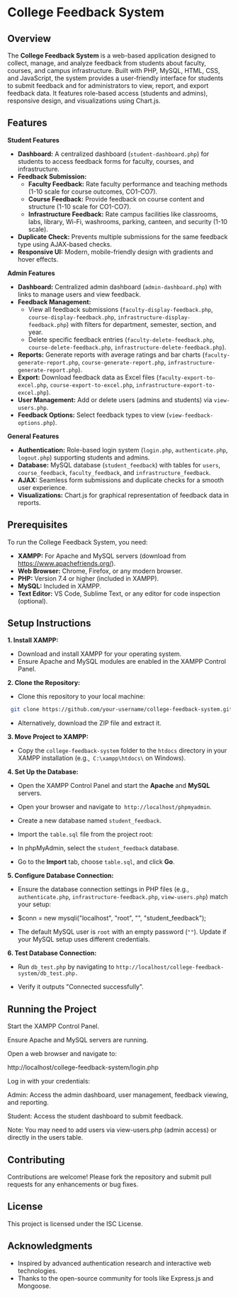 # College Feedback System

## Overview

The **College Feedback System** is a web-based application designed to collect, manage, and analyze feedback from students about faculty, courses, and campus infrastructure. Built with PHP, MySQL, HTML, CSS, and JavaScript, the system provides a user-friendly interface for students to submit feedback and for administrators to view, report, and export feedback data. It features role-based access (students and admins), responsive design, and visualizations using Chart.js.

## Features

**Student Features**

- **Dashboard:** A centralized dashboard (`student-dashboard.php`) for students to access feedback forms for faculty, courses, and infrastructure.
- **Feedback Submission:**
  - **Faculty Feedback:** Rate faculty performance and teaching methods (1-10 scale for course outcomes, CO1-CO7).
  - **Course Feedback:** Provide feedback on course content and structure (1-10 scale for CO1-CO7).
  - **Infrastructure Feedback:** Rate campus facilities like classrooms, labs, library, Wi-Fi, washrooms, parking, canteen, and security (1-10 scale).
- **Duplicate Check:** Prevents multiple submissions for the same feedback type using AJAX-based checks.
- **Responsive UI:** Modern, mobile-friendly design with gradients and hover effects.

**Admin Features**

- **Dashboard:** Centralized admin dashboard (`admin-dashboard.php`) with links to manage users and view feedback.
- **Feedback Management:**
  - View all feedback submissions (`faculty-display-feedback.php`, `course-display-feedback.php`, `infrastructure-display-feedback.php`) with filters for department, semester, section, and year.
  - Delete specific feedback entries (`faculty-delete-feedback.php`, `course-delete-feedback.php`, `infrastructure-delete-feedback.php`).
- **Reports:** Generate reports with average ratings and bar charts (`faculty-generate-report.php`, `course-generate-report.php`, `infrastructure-generate-report.php`).
- **Export:** Download feedback data as Excel files (`faculty-export-to-excel.php`, `course-export-to-excel.php`, `infrastructure-export-to-excel.php`).
- **User Management:** Add or delete users (admins and students) via `view-users.php`.
- **Feedback Options:** Select feedback types to view (`view-feedback-options.php`).

**General Features**

- **Authentication:** Role-based login system (`login.php`, `authenticate.php`, `logout.php`) supporting students and admins.
- **Database:** MySQL database (`student_feedback`) with tables for `users`, `course_feedback`, `faculty_feedback`, and `infrastructure_feedback`.
- **AJAX:** Seamless form submissions and duplicate checks for a smooth user experience.
- **Visualizations:** Chart.js for graphical representation of feedback data in reports.

## Prerequisites

To run the College Feedback System, you need:

- **XAMPP:** For Apache and MySQL servers (download from https://www.apachefriends.org/).
- **Web Browser:** Chrome, Firefox, or any modern browser.
- **PHP:** Version 7.4 or higher (included in XAMPP).
- **MySQL:** Included in XAMPP.
- **Text Editor:** VS Code, Sublime Text, or any editor for code inspection (optional).

## Setup Instructions

**1. Install XAMPP:**

- Download and install XAMPP for your operating system.
- Ensure Apache and MySQL modules are enabled in the XAMPP Control Panel.

**2. Clone the Repository:**

- Clone this repository to your local machine:

``` bash
 git clone https://github.com/your-username/college-feedback-system.git
```

- Alternatively, download the ZIP file and extract it.

**3. Move Project to XAMPP:**

- Copy the `college-feedback-system` folder to the `htdocs` directory in your XAMPP installation (e.g.,` C:\xampp\htdocs\` on Windows).

**4. Set Up the Database:**

- Open the XAMPP Control Panel and start the **Apache** and **MySQL** servers.

- Open your browser and navigate to` http://localhost/phpmyadmin`.

- Create a new database named `student_feedback`.

- Import the `table.sql` file from the project root:

- In phpMyAdmin, select the `student_feedback` database.

- Go to the **Import** tab, choose `table.sql`, and click **Go**.

**5. Configure Database Connection:**

- Ensure the database connection settings in PHP files (e.g., `authenticate.php`, `infrastructure-feedback.php`, `view-users.php`) match your setup:

- $conn = new mysqli("localhost", "root", "", "student_feedback");

- The default MySQL user is `root` with an empty password (`""`). Update if your MySQL setup uses different credentials.

**6. Test Database Connection:**

- Run `db_test.php` by navigating to `http://localhost/college-feedback-system/db_test.php.`

- Verify it outputs "Connected successfully".

## Running the Project

Start the XAMPP Control Panel.

Ensure Apache and MySQL servers are running.

Open a web browser and navigate to:

http://localhost/college-feedback-system/login.php

Log in with your credentials:

Admin: Access the admin dashboard, user management, feedback viewing, and reporting.

Student: Access the student dashboard to submit feedback.

Note: You may need to add users via view-users.php (admin access) or directly in the users table.

## Contributing

Contributions are welcome! Please fork the repository and submit pull requests for any enhancements or bug fixes.

## License

This project is licensed under the ISC License.

## Acknowledgments

- Inspired by advanced authentication research and interactive web technologies.
- Thanks to the open-source community for tools like Express.js and Mongoose.

```

```
